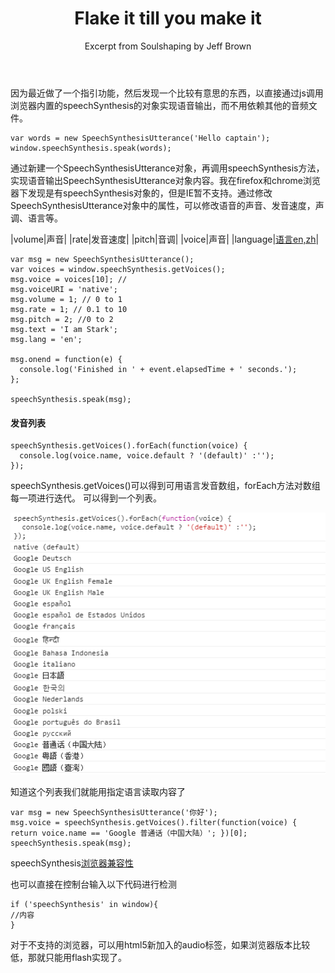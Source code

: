 ﻿---
layout: post
title: Flake it till you make it
subtitle: Excerpt from Soulshaping by Jeff Brown
bigimg: /img/path.jpg
---


因为最近做了一个指引功能，然后发现一个比较有意思的东西，以直接通过js调用浏览器内置的speechSynthesis的对象实现语音输出，而不用依赖其他的音频文件。

~~~
var words = new SpeechSynthesisUtterance('Hello captain');
window.speechSynthesis.speak(words);
~~~
通过新建一个SpeechSynthesisUtterance对象，再调用speechSynthesis方法，实现语音输出SpeechSynthesisUtterance对象内容。我在firefox和chrome浏览器下发现是有speechSynthesis对象的，但是IE暂不支持。通过修改SpeechSynthesisUtterance对象中的属性，可以修改语音的声音、发音速度，声调、语言等。

|volume|声音|
|rate|发音速度|
|pitch|音调|
|voice|声音|
|language|[语言en,zh](http://www.mathguide.de/info/tools/languagecode.html)|


~~~
var msg = new SpeechSynthesisUtterance();
var voices = window.speechSynthesis.getVoices();
msg.voice = voices[10]; // 
msg.voiceURI = 'native';
msg.volume = 1; // 0 to 1
msg.rate = 1; // 0.1 to 10
msg.pitch = 2; //0 to 2
msg.text = 'I am Stark';
msg.lang = 'en';

msg.onend = function(e) {
  console.log('Finished in ' + event.elapsedTime + ' seconds.');
};

speechSynthesis.speak(msg);
~~~
#### 发音列表

~~~
speechSynthesis.getVoices().forEach(function(voice) {
  console.log(voice.name, voice.default ? '(default)' :'');
});

~~~
speechSynthesis.getVoices()可以得到可用语言发音数组，forEach方法对数组每一项进行迭代。
可以得到一个列表。

![grep](/img/chromeSpeech.png)

知道这个列表我们就能用指定语言读取内容了

~~~
var msg = new SpeechSynthesisUtterance('你好');
msg.voice = speechSynthesis.getVoices().filter(function(voice) { return voice.name == 'Google 普通话（中国大陆）'; })[0];
speechSynthesis.speak(msg);
~~~
speechSynthesis[浏览器兼容性](https://developer.mozilla.org/en-US/docs/Web/API/SpeechSynthesis)

也可以直接在控制台输入以下代码进行检测
~~~
if ('speechSynthesis' in window){
//内容
}
~~~
对于不支持的浏览器，可以用html5新加入的audio标签，如果浏览器版本比较低，那就只能用flash实现了。
